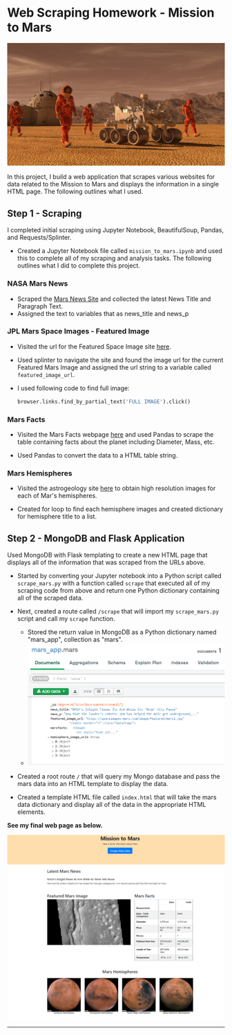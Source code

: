# Web Scraping Homework - Mission to Mars

![mission_to_mars](images/../web-scraping-challenge/Missions_to_Mars/Images/mission_to_mars.png)

In this project, I build a web application that scrapes various websites for data related to the Mission to Mars and displays the information in a single HTML page. The following outlines what I used.


## Step 1 - Scraping

I completed initial scraping using Jupyter Notebook, BeautifulSoup, Pandas, and Requests/Splinter.

* Created a Jupyter Notebook file called `mission_to_mars.ipynb` and used this to complete all of my scraping and analysis tasks. The following outlines what I did to complete this project.

### NASA Mars News

* Scraped the [Mars News Site](https://redplanetscience.com/) and collected the latest News Title and Paragraph Text. 
* Assigned the text to variables that as news_title and news_p


### JPL Mars Space Images - Featured Image

* Visited the url for the Featured Space Image site [here](https://spaceimages-mars.com).

* Used splinter to navigate the site and found the image url for the current Featured Mars Image and assigned the url string to a variable called `featured_image_url`.

* I used following code to find full image:
  ```python
  browser.links.find_by_partial_text('FULL IMAGE').click()
  ```

### Mars Facts

* Visited the Mars Facts webpage [here](https://galaxyfacts-mars.com) and used Pandas to scrape the table containing facts about the planet including Diameter, Mass, etc.

* Used Pandas to convert the data to a HTML table string.

### Mars Hemispheres

* Visited the astrogeology site [here](https://marshemispheres.com/) to obtain high resolution images for each of Mar's hemispheres.

* Created for loop to find each hemisphere images and created dictionary for hemisphere title to a list. 
  

## Step 2 - MongoDB and Flask Application

Used MongoDB with Flask templating to create a new HTML page that displays all of the information that was scraped from the URLs above.

* Started by converting your Jupyter notebook into a Python script called `scrape_mars.py` with a function called `scrape` that executed all of my scraping code from above and return one Python dictionary containing all of the scraped data.

* Next, created a route called `/scrape` that will import my `scrape_mars.py` script and call my `scrape` function.

  * Stored the return value in MongoDB as a Python dictionary named "mars_app", collection as "mars".
  * ![Mars App](images/../web-scraping-challenge/Missions_to_Mars/Images/mars_app.png)

* Created a root route `/` that will query my Mongo database and pass the mars data into an HTML template to display the data.

* Created a template HTML file called `index.html` that will take the mars data dictionary and display all of the data in the appropriate HTML elements. 
  
**See my final web page as below.** 

![final_app](images/../web-scraping-challenge/Missions_to_Mars/Images/final_app.png)

- - -